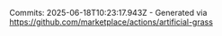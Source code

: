 Commits: 2025-06-18T10:23:17.943Z - Generated via https://github.com/marketplace/actions/artificial-grass
<br>
